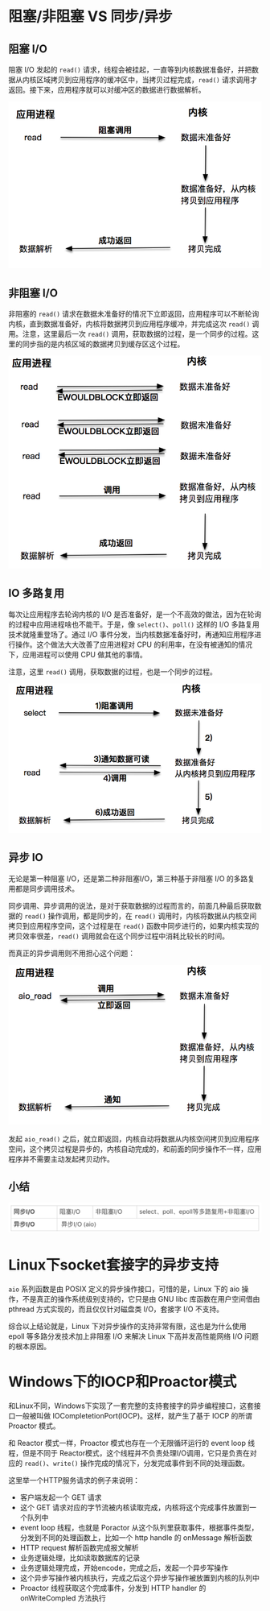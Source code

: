 # 阻塞/非阻塞 VS 同步/异步

## 阻塞 I/O

阻塞 I/O 发起的 `read()` 请求，线程会被挂起，一直等到内核数据准备好，并把数据从内核区域拷贝到应用程序的缓冲区中，当拷贝过程完成，`read()` 请求调用才返回。接下来，应用程序就可以对缓冲区的数据进行数据解析。

![](./img/block_io.png)

## 非阻塞 I/O

非阻塞的 `read()` 请求在数据未准备好的情况下立即返回，应用程序可以不断轮询内核，直到数据准备好，内核将数据拷贝到应用程序缓冲，并完成这次 `read()` 调用。注意，这里最后一次 `read()` 调用，获取数据的过程，是一个同步的过程。这里的同步指的是内核区域的数据拷贝到缓存区这个过程。

![](./img/unblock_io.png)

## IO 多路复用

每次让应用程序去轮询内核的 I/O 是否准备好，是一个不高效的做法，因为在轮询的过程中应用进程啥也不能干。于是，像 `select()`、`poll()` 这样的 I/O 多路复用技术就隆重登场了。通过 I/O 事件分发，当内核数据准备好时，再通知应用程序进行操作。这个做法大大改善了应用进程对 CPU 的利用率，在没有被通知的情况下，应用进程可以使用 CPU 做其他的事情。

注意，这里 `read()` 调用，获取数据的过程，也是一个同步的过程。

![](./img/multiplex.png)

## 异步 IO

无论是第一种阻塞 I/O，还是第二种非阻塞I/O，第三种基于非阻塞 I/O 的多路复用都是同步调用技术。

同步调用、异步调用的说法，是对于获取数据的过程而言的，前面几种最后获取数据的 `read()` 操作调用，都是同步的，在 `read()` 调用时，内核将数据从内核空间拷贝到应用程序空间，这个过程是在 `read()` 函数中同步进行的，如果内核实现的拷贝效率很差，`read()` 调用就会在这个同步过程中消耗比较长的时间。

而真正的异步调用则不用担心这个问题：

![](./img/async_io.png)

发起 `aio_read()` 之后，就立即返回，内核自动将数据从内核空间拷贝到应用程序空间，这个拷贝过程是异步的，内核自动完成的，和前面的同步操作不一样，应用程序并不需要主动发起拷贝动作。

## 小结

![](./img/sync_async.png)

# Linux下socket套接字的异步支持

`aio` 系列函数是由 POSIX 定义的异步操作接口，可惜的是，Linux 下的 aio 操作，不是真正的操作系统级别支持的，它只是由 GNU libc 库函数在用户空间借由pthread 方式实现的，而且仅仅针对磁盘类 I/O，套接字 I/O 不支持。

综合以上结论就是，Linux 下对异步操作的支持非常有限，这也是为什么使用 epoll 等多路分发技术加上非阻塞 I/O 来解决 Linux 下高并发高性能网络 I/O 问题的根本原因。

# Windows下的IOCP和Proactor模式

和Linux不同，Windows下实现了一套完整的支持套接字的异步编程接口，这套接口一般被叫做 IOCompletetionPort(IOCP)。这样，就产生了基于 IOCP 的所谓Proactor 模式。

和 Reactor 模式一样，Proactor 模式也存在一个无限循环运行的 event loop 线程，但是不同于 Reactor模式，这个线程并不负责处理I/O调用，它只是负责在对应的 `read()`、`write()` 操作完成的情况下，分发完成事件到不同的处理函数。

这里举一个HTTP服务请求的例子来说明：

- 客户端发起一个 GET 请求
- 这个 GET 请求对应的字节流被内核读取完成，内核将这个完成事件放置到一个队列中
- event loop 线程，也就是 Poractor 从这个队列里获取事件，根据事件类型，分发到不同的处理函数上，比如一个 http handle 的 onMessage 解析函数
- HTTP request 解析函数完成报文解析
- 业务逻辑处理，比如读取数据库的记录
- 业务逻辑处理完成，开始encode，完成之后，发起一个异步写操作
- 这个异步写操作被内核执行，完成之后这个异步写操作被放置到内核的队列中
- Proactor 线程获取这个完成事件，分发到 HTTP handler 的 onWriteCompled 方法执行























